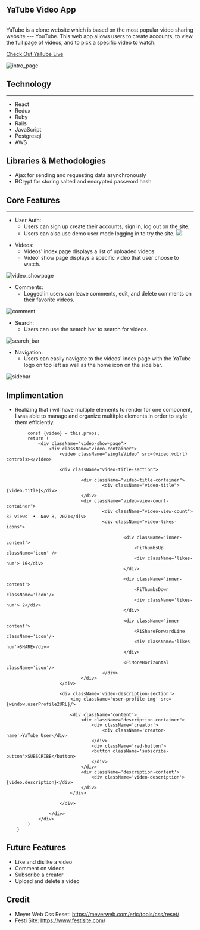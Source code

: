 ## YaTube Video App

---

YaTube is a clone website which is based on the most popular video sharing website --- YouTube. This web app allows users to create accounts, to view the full page of videos, and to pick a specific video to watch.

[Check Out YaTube Live](https://yatube-video-app.herokuapp.com/#/videos)

![intro_page](https://user-images.githubusercontent.com/75951481/165430453-5d2d7b7b-c63c-4298-a850-4f09457f3ab4.gif)

<!-- <img width="1226" alt="yatube_homepage" src="https://user-images.githubusercontent.com/75951481/165418678-477b19f4-d89f-4e28-bd13-3b3d0d5538d9.png"> -->


## Technology

---

- React
- Redux
- Ruby
- Rails
- JavaScript
- Postgresql
- AWS

## Libraries & Methodologies

- Ajax for sending and requesting data asynchronously
- BCrypt for storing salted and encrypted password hash

## Core Features 

---

- User Auth:
  - Users can sign up create their accounts, sign in, log out on the site.
  - Users can also use demo user mode logging in to try the site.
 ![](https://yatube-seeds.s3.amazonaws.com/login.gif)
<!--   <img width="1280" alt="user_auth" src="https://user-images.githubusercontent.com/75951481/165427962-8f144988-8923-425f-b7c7-fcaa55754f23.png”> -->

- Videos:  
  - Videos' index page displays a list of uploaded videos.
  - Video' show page displays a specific video that user choose to watch.
<!-- ![](/app/assets/images/video_showpage.png) -->
![video_showpage](https://user-images.githubusercontent.com/75951481/165426005-a3955d08-b2c0-418a-815d-ffc77ab64020.gif)

- Comments:
  - Logged in users can leave comments, edit, and delete comments on their favorite videos.
<!--   ![](/app/assets/images/comment.png) -->
  ![comment](https://user-images.githubusercontent.com/75951481/165425988-2475e425-1c2d-4e09-87db-0a72bac362ad.gif)
  
- Search:
  - Users can use the search bar to search for videos.
<!--   ![](/app/assets/images/searchbar.png)  -->
  ![search_bar](https://user-images.githubusercontent.com/75951481/165425994-9750964e-c899-46b2-af72-3f35efd4045a.gif)

- Navigation:
  - Users can easily navigate to the videos' index page with the YaTube logo on top left as well as the home icon on the side bar. 
<!--   - ![](/app/assets/images/sidebar.png) -->
  ![sidebar](https://user-images.githubusercontent.com/75951481/165425998-861537a8-6d37-4068-b5e0-700a18500fa2.gif)

## Implimentation

- Realizing that i will have multiple elements to render for one component, I was able to manage and organize multitple elements in order to style them efficiently. 
```render(){
        const {video} = this.props;
        return (
            <div className="video-show-page">
                <div className="video-container">
                    <video className="singleVideo" src={video.vdUrl} controls></video>

                    <div className="video-title-section">

                            <div className="video-title-container">
                                    <div className="video-title">{video.title}</div>
                            </div>
                            <div className="video-view-count-container">
                                    <div className="video-view-count"> 32 views  •  Nov 8, 2021</div>
                                    <div className="video-likes-icons">

                                            <div className='inner-content'>
                                                <FiThumbsUp className='icon' /> 
                                                <div className='likes-num'> 16</div>
                                            </div>

                                            <div className='inner-content'>
                                                <FiThumbsDown className='icon'/>
                                                <div className='likes-num'> 2</div>
                                            </div>

                                            <div className='inner-content'>
                                                <RiShareForwardLine className='icon'/>
                                                <div className='likes-num'>SHARE</div>
                                            </div>

                                            <FiMoreHorizontal className='icon'/>                                    
                                    </div>
                            </div>
                    </div>

                    <div className='video-description-section'>
                        <img className='user-profile-img' src={window.userProfile2URL}/>

                        <div className='content'>
                            <div className="description-container">
                                <div className='creator'>
                                    <div className='creator-name'>YaTube User</div>
                                </div>
                                <div className='red-button'>
                                <button className='subscribe-button'>SUBSCRIBE</button>
                                </div>
                            </div>
                            <div className='description-content'>
                                <div className='video-description'>{video.description}</div>
                            </div>
                        </div>

                    </div>

                </div>
            </div>
        )
    }
```
    
## Future Features

- Like and dislike a video
- Comment on videos
- Subscribe a creator
- Upload and delete a video

## Credit
- Meyer Web Css Reset: https://meyerweb.com/eric/tools/css/reset/
- Festi Site: https://www.festisite.com/
